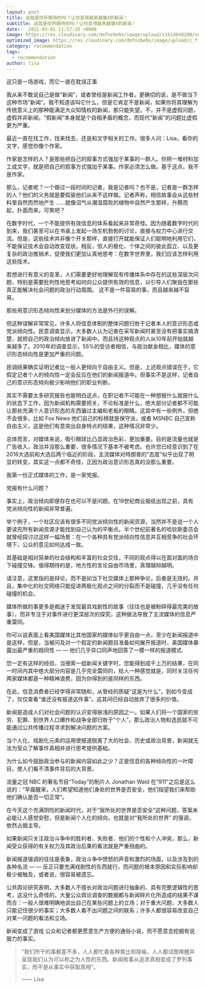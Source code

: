 ```yaml
---
layout: post
title: 这就是你所期待的吗？让你变得越来越傻X的新闻！
subtitle: 这就是你所期待的吗？让你变得越来越傻X的新闻！
date:   2021-03-01 11:57:35 +0800
image: https://res.cloudinary.com/dmfnzbe9x/image/upload/v1614648208/news-1_fnqt1z.jpg
optimized_image: https://res.cloudinary.com/dmfnzbe9x/image/upload/c_fill,h_171,w_325/v1614648208/news-1_fnqt1z.jpg
category: recommendation
tags:
  - recommendation
author: lisa
---
```


这只是一场游戏，而它一直在耽误正事

我从来不敢说自己是做“新闻”，或者曾经是新闻工作者。更确切的说，是不做当下这种市场“新闻”。我不知道该叫它什么，但是它肯定不是新闻，如果你将其理解为传统意义上的那种能满足大众知情权的新闻，那只能失望。不，并不是虚假问题，虚假并非新闻，“假新闻”本身就是个自相矛盾的概念，而现代“新闻”的问题比虚假更为严重。

最近一直在找工作，找来找去，还是和文字相关的工作。很多人问：Lisa，看你的文字，感觉你像个作家。

作家是怎样的人？是那些把自己的叙事方式强加于某事的一群人。你把一堆材料加工成文字，就是把自己的叙事方式强加于某事。作家必须怎么做。基于这点，我不是作家。

那么，记者呢？一个做过一段时间的记者，我是记者吗？也不是，记者是一群怎样的人？他们的义务就是要假装他们从来不这样做。记者声称，相信故事会从这些材料里自然而然地产生 ……就像沼气从潮湿腐败的植物中自然产生那样，升腾而起，扑面而来。可笑吧？

在数字时代，一个不能提供有效信息的体系看起来非常奇怪。因为随着数字时代的到来，我们甚至可以在书桌上发起一场生机勃勃的讨论，直接与权力中心进行交流。但是，这些技术并非像个开关那样，直接打开就能保证人们聪明地利用它们，不能保证技术会自动改变现状。相反，惊人的极化、个体之间的彼此孤立、以及更复杂的政治推销术，促使我们更加认真地思考：在数字世界里，我们应该怎样利用这些技术。

若想进行有意义的变革，人们需要更好地理解现有传播体系中存在的这些深层次问题，特别是需要批判性地思考如何向公众提供有效的信息，以引导人们聚拢在那些真正能解决社会问题的政治行动周围。
这不是一件容易的事，而且越来越不容易。

那些用意识形态倾向性来划分媒体的方法是外行的误解。

但这种误解非常常见，许多人将信息体制的整体问题归咎于记者本人的意识形态或党派倾向性。民意调查显示，大多数人认为记者在采写新闻时甚至没有把事实搞清楚，就把自己的政治倾向放进了新闻中。而且持这种观点的人从10年前开始就越来越多了。2010年的调查显示，55%的受访者相信，与政治献金相比，媒体的意识形态倾向性是更加严重的问题。

民调结果确实证明记者比一般人更倾向于自由主义。但是，上述观点错误在于，它假定记者个人的倾向性一定会反应在他们的新闻报道中。但事实不是这样，记者自己的意识形态倾向极少影响他们的职业判断。

其实不需要太多研究报告也能明白这点，在职记者不可能在一种想报什么就报什么的状态下工作，因为新闻机构需要把关，不论标准是什么，绝大部分记者都不可能让那些充满个人意识形态的东西骗过主编和老板的眼睛。这其中有一些例外，但绝不会很多，比如 Fox News 他们自己的标榜就是保守派，或者 MSNBC 自己宣称自由主义，这是他们有意突出自身特点的结果，这种情况非常少。

总体而言，对媒体来说，吸引眼球比凸显政治色彩，更加重要。目的是流量也就是广告收入，政治并没那么重要，很多情况下基本不被考虑。也许您已经意识到了在2016大选前和大选后两个临近的阶段，主流媒体对特朗普的“态度”似乎出现了明显的转变，其实这一点都不奇怪，正因为政治意识形态真的没那么重要。

我第一份正式媒体的工作，是一家党报。

党报有什么问题？

事实上，政治倾向即便存在也可以不是问题。在19世纪商业报纸出现之前，具有党派倾向性的新闻非常普遍。

举个例子，一个社区应该有很多不同党派倾向性的新闻资源，当然并不是说一个人要读完所有新闻资源才能找到自己认为的平衡点。半个世纪前著名的哈钦斯委员会就曾经探讨过这样一幅场景：在一个各种具有党派倾向性信息并互相竞争的社会环境下，公众的意见如何达成一致。

其基础是相对简单的社会结构和丰富的社会交往，不同的观点得以在面对面的场合下碰撞交锋。值得期待的是，地方性的言论自由市场里，真理越辩越明。

请注意，这里指的是辩论，而不是如当下社交媒体上那种争论，后者是无效的。并且，集中化的社交网络只能促进两极化观点之间的分裂而不是碰撞，几乎没有任何碰撞的机会。

媒体所做的事更多是痴迷于发现最具戏剧性的故事（往往也是被粉碎得最完美的故事），而非专注于对事件进行更深层次的探究，这种做法导致了主流媒体的信息严重雷同。

你可以说表面上看美国媒体比其他国家的媒体似乎更自由一点，至少在新闻报道中是这样，但是，当被问及对一个假定的新闻题目准备如何展开报道时，美国媒体暴露出最严重的趋同性 — — 他们几乎异口同声地回答了一模一样的报道模式.

您一定有这样的经验，当搜索一组新闻关键字时，您能得到成千上万的结果，在同一时间内其中绝大部分内容是几乎完全雷同的，给人一种感觉就是，同时关注任何两家媒体都是一种精神浪费，因为你得到的是同样的东西。

在此，信息消费者已经学得非常随和，从曾经的质疑“这是为什么”，到如今变成了，仅仅查看“谁还没有报道这件事”。这其间已经自动放弃了很多的价值。

新闻是造成人们对社会问题的认识变得肤浅的原因之一。如果人们将一个国家的贫穷、犯罪、到世界人口爆炸和战争全部归咎于“个人”，那么政治人物和选民就不可能通过公共传播过程寻求到解决问题的方案。

当个人化、戏剧化元素的运用使报道脱离了大的社会、历史或政治背景，新闻就无法为受众了解事件真相并进行思考提供基础。

为什么如今鼓励政治参与的新闻内容如此之少？正是信息的各种倾向性的一叶障目，使人们看不清事件背后的大背景。

流量之冠 NBC 的著名节目“Today”的制片人 Jonathan Wald 在“911”之后是这么说的：“早晨醒来，人们希望知道他们身处的世界是否安全，他们指望我们来帮助他们确认是否一切正常”。

在今天这个充满阴险的新闻时代，对于“我所处的世界是否安全”这种问题，答案未必能让人感觉安慰，但是新闻个人化的倾向，也就是对“我所处的世界” 的强调，依然占据主导。

如果新闻只关注政治斗争中的胜利者、失败者、他们的个性和个人冲突，那么，新闻受众获得的有关权力及其政治后果的看法就是严重扭曲的。

新闻报道强调的往往是表象，政治斗争中愤怒的声音和激烈的场面，以及涉及到的各种名流 — — 反正只要充满戏剧性的东西就行，而问题的根本原因和实际影响却极少被触及，或者说，很容易被遗忘。

公共舆论研究表明，大多数人不擅长对政治问题进行抽象的、具有完整逻辑性的思考，这没什么奇怪的，大量公众舆论调查的数据都与新闻碎片化所造成的结果不谋而合：一般人很难明确地说出自己在某些问题上的立场；对于重大问题，大多数人只能记住很少的事实；大多数人看不出问题之间的联系；许多人都很容易改变自己对某一问题的看法和立场。

新闻变成了游戏
公众和记者都更愿意生产方便的通俗小说，而不愿意去挖掘有说服力的事实。

> “我们所干的事都差不多，人人都忙着各种类比和隐喻，人人都试图唤醒并呈现我们认为可以称之为人性的东西。新闻故事从追求真相变成了罗列事实，而不是从事实中获取真相”。
>
> —— Lisa
